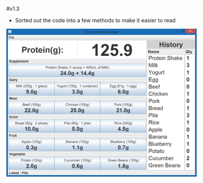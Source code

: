 #v1.3
- Sorted out the code into a few methods to make it easier to read

![alt tag](https://github.com/Rickydam/Java-ProteinCounter/blob/master/v1.3.png)
